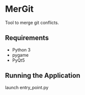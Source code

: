 # MerGit
Tool to merge git conflicts.

## Requirements
- Python 3
- pygame
- PyQt5

## Running the Application
launch entry_point.py